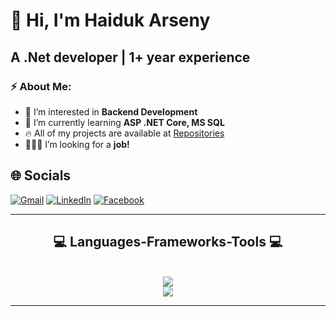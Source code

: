 # 👋 Hi, I'm Haiduk Arseny
## A .Net developer | 1+ year experience
### ⚡ About Me:

- 👀 I’m interested in **Backend Development**
- 🌱 I’m currently learning **ASP .NET Core, MS SQL**
- 🔥 All of my projects are available at [Repositories](https://github.com/ArseniuszHaiduk?tab=repositories)
- 👨🏻‍💻 I’m looking for a **job!**

## 🌐 Socials
<a href="mailto:arseniusz.haiduk@gmail.com">![Gmail](https://img.shields.io/badge/Gmail-333333?style=for-the-badge&logo=gmail&logoColor=red)</a>
<a href="https://www.linkedin.com/in/arseny-haiduk-04884132b/">![LinkedIn](https://img.shields.io/badge/LinkedIn-0077B5?style=for-the-badge&logo=linkedin&logoColor=white)</a>
<a href="https://www.facebook.com/profile.php?id=61556947100101">![Facebook](https://img.shields.io/badge/Facebook-1877F2?style=for-the-badge&logo=facebook&logoColor=white)</a>

<hr>
<h2 align="center">💻 Languages-Frameworks-Tools 💻</h2>
<br>
<div align="center">
    <img src="https://skillicons.dev/icons?i=cs,java,dotnet,html,css,bootstrap,git,github" />
   
</div>

<div align="center">
    <img src="https://skillicons.dev/icons?i=visualstudio,idea,vscode,figma" />
</div>

<hr/>
